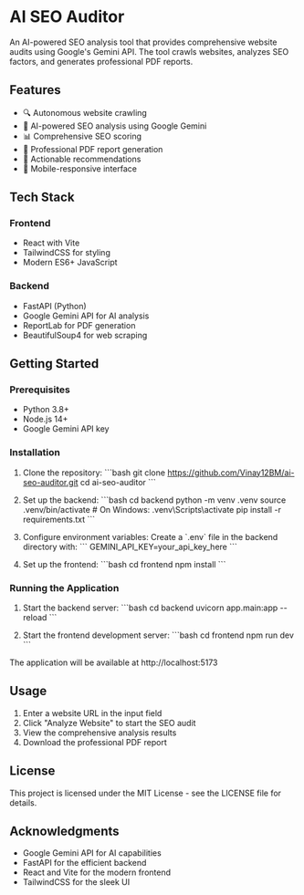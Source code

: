 # AI SEO Auditor

An AI-powered SEO analysis tool that provides comprehensive website audits using Google's Gemini API. The tool crawls websites, analyzes SEO factors, and generates professional PDF reports.

## Features

- 🔍 Autonomous website crawling
- 🤖 AI-powered SEO analysis using Google Gemini
- 📊 Comprehensive SEO scoring
- 📝 Professional PDF report generation
- 🎯 Actionable recommendations
- 📱 Mobile-responsive interface

## Tech Stack

### Frontend
- React with Vite
- TailwindCSS for styling
- Modern ES6+ JavaScript

### Backend
- FastAPI (Python)
- Google Gemini API for AI analysis
- ReportLab for PDF generation
- BeautifulSoup4 for web scraping

## Getting Started

### Prerequisites
- Python 3.8+
- Node.js 14+
- Google Gemini API key

### Installation

1. Clone the repository:
\`\`\`bash
git clone https://github.com/Vinay12BM/ai-seo-auditor.git
cd ai-seo-auditor
\`\`\`

2. Set up the backend:
\`\`\`bash
cd backend
python -m venv .venv
source .venv/bin/activate  # On Windows: .venv\\Scripts\\activate
pip install -r requirements.txt
\`\`\`

3. Configure environment variables:
Create a \`.env\` file in the backend directory with:
\`\`\`
GEMINI_API_KEY=your_api_key_here
\`\`\`

4. Set up the frontend:
\`\`\`bash
cd frontend
npm install
\`\`\`

### Running the Application

1. Start the backend server:
\`\`\`bash
cd backend
uvicorn app.main:app --reload
\`\`\`

2. Start the frontend development server:
\`\`\`bash
cd frontend
npm run dev
\`\`\`

The application will be available at http://localhost:5173

## Usage

1. Enter a website URL in the input field
2. Click "Analyze Website" to start the SEO audit
3. View the comprehensive analysis results
4. Download the professional PDF report

## License

This project is licensed under the MIT License - see the LICENSE file for details.

## Acknowledgments

- Google Gemini API for AI capabilities
- FastAPI for the efficient backend
- React and Vite for the modern frontend
- TailwindCSS for the sleek UI